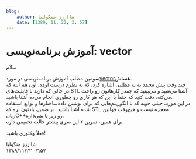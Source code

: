 ```yaml
---
blog:
    author: شااززز منگولیا
    date: [1389, 11, 22, 3, 57]
---
```

# آموزش برنامه‌نویسی: vector

<div class="cnt">
سلام<p></p>
<p>سومین مطلب آموزش برنامه‌نویسی در مورد<a href="http://s1.picofile.com/file/6341097582/vector.pdf.html">vector</a>هستش.<br/>چند وقت پیش محمد به یه مطلبی اشاره کرد، که به نظرم درست اومد. اون هم اینه که در حالی که دارید با قابلیت‌های STL آشنا می‌شید و می‌بینید که چقدر کارهاتون رو راحت می‌کنه، دقت کنید که حتماً با این که هر کاری رو چطوری انجام می‌ده آشنا باشید.<br/>در این مورد، خیلی خوبه که با الگوریتم‌هایی که برای نوشتن داده‌ساختارها و توابع استفاده شده آشنا باشید. در ضمن، یادتون نره که STL معجزه نیست و هیچ‌وقت قوانین زبانC++رو زیر پا نمی‌ذاره.<br/>برای همین، تمرین ۲ این سری بیشتر حالت تحقیقی داره.</p>
<p>فعلاً وکتوری باشید!</p>
<p></p>
</div>

<div class="blog-info">
    <div class="blog-author">شااززز منگولیا</div>
    <div class="blog-date">۱۳۸۹/۱۱/۲۲ ۰۳:۵۷</div>
</div>

